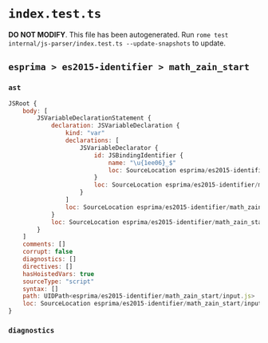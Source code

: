 # `index.test.ts`

**DO NOT MODIFY**. This file has been autogenerated. Run `rome test internal/js-parser/index.test.ts --update-snapshots` to update.

## `esprima > es2015-identifier > math_zain_start`

### `ast`

```javascript
JSRoot {
	body: [
		JSVariableDeclarationStatement {
			declaration: JSVariableDeclaration {
				kind: "var"
				declarations: [
					JSVariableDeclarator {
						id: JSBindingIdentifier {
							name: "\u{1ee06}_$"
							loc: SourceLocation esprima/es2015-identifier/math_zain_start/input.js 1:4-1:8 (\u{1ee06}_$)
						}
						loc: SourceLocation esprima/es2015-identifier/math_zain_start/input.js 1:4-1:8
					}
				]
				loc: SourceLocation esprima/es2015-identifier/math_zain_start/input.js 1:0-1:8
			}
			loc: SourceLocation esprima/es2015-identifier/math_zain_start/input.js 1:0-1:8
		}
	]
	comments: []
	corrupt: false
	diagnostics: []
	directives: []
	hasHoistedVars: true
	sourceType: "script"
	syntax: []
	path: UIDPath<esprima/es2015-identifier/math_zain_start/input.js>
	loc: SourceLocation esprima/es2015-identifier/math_zain_start/input.js 1:0-2:0
}
```

### `diagnostics`

```

```

